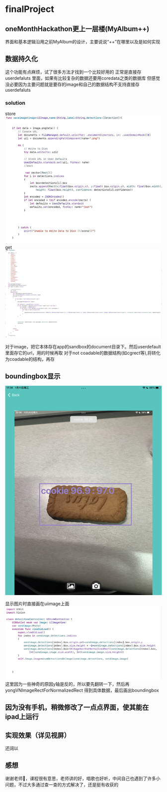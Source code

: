 # finalProject 
## oneMonthHackathon更上一层楼(MyAlbum++)
界面和基本逻辑沿用之前MyAlbum的设计，主要说说“++”在哪里以及是如何实现
## 数据持久化
这个功能有点麻烦，试了很多方法才找到一个比较好用的
正常是直接存userdefaluts 里面，如果有比较复杂的数据还要用coredata之类的数据库
但感觉没必要因为主要问题就是要存的image和自己的数据结构不支持直接存userdefaluts
### solution
store
![](assets/16734288678644.jpg)
get
![](assets/16734288935007.jpg)

对于image，把它本体存在app的sandbox的document目录下。然后userdefault里面存它的url，用的时候再取
对于not coadable的数据结构(如cgrect等),将转化为coadable的结构，再存
## boundingbox显示
![IMG_FCA0CED0A05D-1](assets/IMG_FCA0CED0A05D-1.jpeg)

显示图片时直接画在uiimage上面
![](assets/16734292290762.jpg)
这里因为一些神奇的原因y轴是反的，所以要先翻转一下，然后再yongVNImageRectForNormalizedRect 得到具体数据，最后画出boundingbox
## 因为没有手机，稍微修改了一点点界面，使其能在ipad上运行
## 实现效果（详见视屏）
还阔以
## 感想
谢谢老师🙏，课程很有意思，老师讲的好，唱歌也好听，中间自己也遇到了许多小问题，不过大多通过查一查的方式解决了，还是挺有收获的